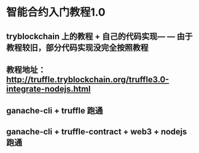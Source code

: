# 智能合约入门教程1.0
## tryblockchain 上的教程 + 自己的代码实现— — 由于教程较旧，部分代码实现没完全按照教程
## 教程地址： http://truffle.tryblockchain.org/truffle3.0-integrate-nodejs.html
## ganache-cli + truffle 跑通
## ganache-cli + truffle-contract + web3 + nodejs 跑通